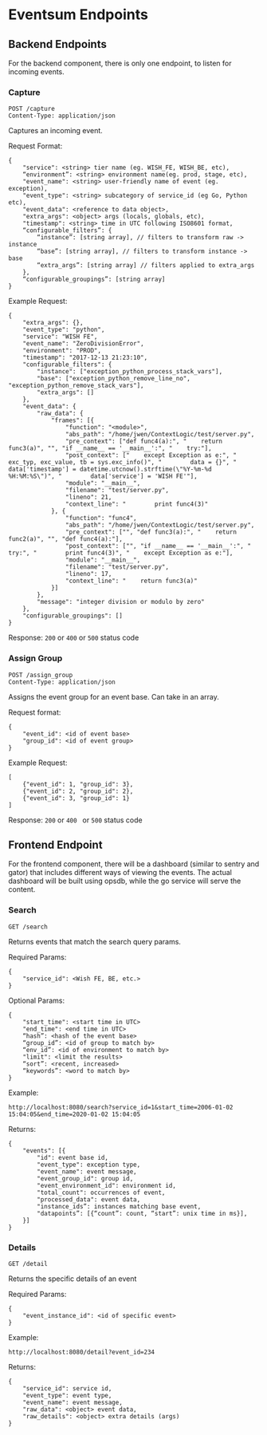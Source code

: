 # Eventsum Endpoints
## Backend Endpoints
For the backend component, there is only one endpoint, to listen for incoming events.

### Capture
```
POST /capture
Content-Type: application/json
```

Captures an incoming event.

Request Format:
```
{
    "service": <string> tier name (eg. WISH_FE, WISH_BE, etc),
    “environment”: <string> environment name(eg. prod, stage, etc),
    "event_name": <string> user-friendly name of event (eg. exception),
    "event_type": <string> subcategory of service_id (eg Go, Python etc),
    "event_data": <reference to data object>,
    "extra_args": <object> args (locals, globals, etc),
    "timestamp": <string> time in UTC following ISO8601 format,
    “configurable_filters”: {
        “instance”: [string array], // filters to transform raw -> instance
        “base”: [string array], // filters to transform instance -> base
        “extra_args”: [string array] // filters applied to extra_args
    },
    “configurable_groupings”: [string array]
}

```

Example Request: 

```
{
    "extra_args": {},
    "event_type": "python",
    "service": "WISH FE",
    "event_name": "ZeroDivisionError",
    "environment": "PROD",
    "timestamp": "2017-12-13 21:23:10",
    "configurable_filters": {
        "instance": ["exception_python_process_stack_vars"],
        "base": ["exception_python_remove_line_no", "exception_python_remove_stack_vars"],
        "extra_args": []
    },
    "event_data": {
        "raw_data": {
            "frames": [{
                "function": "<module>",
                "abs_path": "/home/jwen/ContextLogic/test/server.py",
                "pre_context": ["def func4(a):", "    return func3(a)", "", "if __name__ == '__main__':", "    try:"],
                "post_context": ["    except Exception as e:", "        exc_typ, exc_value, tb = sys.exc_info()", "        data = {}", "        data['timestamp'] = datetime.utcnow().strftime(\"%Y-%m-%d %H:%M:%S\")", "        data['service'] = 'WISH FE'"],
                "module": "__main__",
                "filename": "test/server.py",
                "lineno": 21,
                "context_line": "        print func4(3)"
            }, {
                "function": "func4",
                "abs_path": "/home/jwen/ContextLogic/test/server.py",
                "pre_context": ["", "def func3(a):", "    return func2(a)", "", "def func4(a):"],
                "post_context": ["", "if __name__ == '__main__':", "    try:", "        print func4(3)", "    except Exception as e:"],
                "module": "__main__",
                "filename": "test/server.py",
                "lineno": 17,
                "context_line": "    return func3(a)"
            }]
        },
        "message": "integer division or modulo by zero"
    },
    "configurable_groupings": []
}
```

Response: `200` or `400` or `500` status code

### Assign Group
```
POST /assign_group
Content-Type: application/json
```

Assigns the event group for an event base. Can take in an array.

Request format: 
```
{
    "event_id": <id of event base>
    "group_id": <id of event group>
}
``` 

Example Request: 
```
[
    {"event_id": 1, "group_id": 3},
    {"event_id": 2, "group_id": 2},
    {"event_id": 3, "group_id": 1}
]
```

Response: `200` or `400 ` or `500` status code

## Frontend Endpoint
For the frontend component, there will be a dashboard (similar to sentry and gator) that includes different ways of 
viewing the events. The actual dashboard will be built using opsdb, while the go service will serve the content. 

### Search

```
GET /search
```

Returns events that match the search query params.

Required Params:
```
{
    "service_id": <Wish FE, BE, etc.>
}
```

Optional Params:
```
{
    "start_time": <start time in UTC>
    "end_time": <end time in UTC>
    “hash”: <hash of the event base>
    “group_id”: <id of group to match by>
    “env_id”: <id of environment to match by>
    "limit": <limit the results>
    “sort”: <recent, increased>
    “keywords”: <word to match by>
}
```

Example: 
```
http://localhost:8080/search?service_id=1&start_time=2006-01-02 15:04:05&end_time=2020-01-02 15:04:05
```

Returns:
```
{
    "events": [{
        "id": event base id,
        "event_type": exception type,
        "event_name": event message,
        "event_group_id": group id,
        "event_environment_id": environment id,
        "total_count": occurrences of event,
        "processed_data": event data,
        "instance_ids”: instances matching base event,
        "datapoints”: [{“count”: count, “start”: unix time in ms}],
    }]
}
```

### Details
```
GET /detail
```

Returns the specific details of an event

Required Params:
```
{
    "event_instance_id": <id of specific event>
}
```

Example: 
```
http://localhost:8080/detail?event_id=234
```

Returns:
```
{
    "service_id": service id,
    "event_type": event type,
    "event_name": event message,
    "raw_data": <object> event data,
    "raw_details": <object> extra details (args)
}
```
